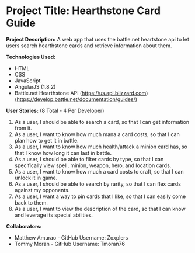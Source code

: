 # Project Title: Hearthstone Card Guide

**Project Description:** A web app that uses the battle.net heartstone api to let users search hearthstone cards and retrieve information about them. 

**Technologies Used:**

*   HTML
*   CSS
*   JavaScript
*   AngularJS (1.8.2)
*   Battle.net Hearthstone API (https://us.api.blizzard.com) (https://develop.battle.net/documentation/guides/)

**User Stories:** (8 Total - 4 Per Developer)

1.  As a user, I should be able to search a card, so that I can get information from it.
2.  As a user, I want to know how much mana a card costs, so that I can plan how to get it in battle.
3.  As a user, I want to know how much health/attack a minion card has, so that I know how long it can last in battle.
4.  As a user, I should be able to filter cards by type, so that I can specifically view spell, minion, weapon, hero, and location cards.
5.  As a user, I want to know how much a card costs to craft, so that I can unlock it in game.
6.  As a user, I should be able to search by rarity, so that I can flex cards against my opponents.
7.  As a user, I want a way to pin cards that I like, so that I can easily come back to them.
8.  As a user, I want to view the description of the card, so that I can know and leverage its special abilities.

**Collaborators:**

*   Matthew Amurao - GitHub Username: Zoxplers
*   Tommy Moran - GitHub Username: Tmoran76
